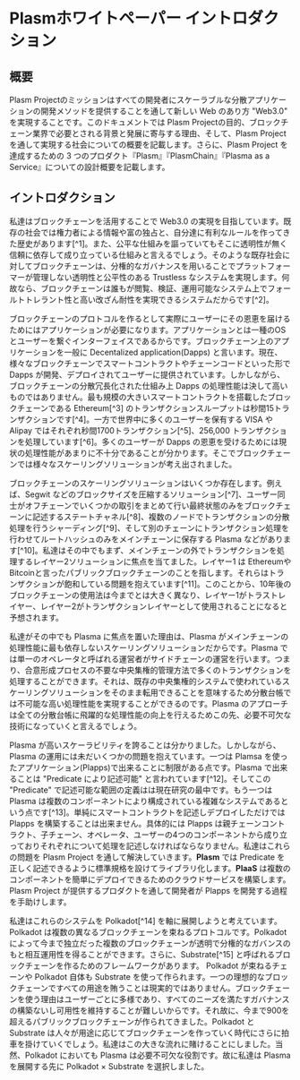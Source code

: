 # Plasmホワイトペーパー イントロダクション

## 概要

Plasm Projectのミッションはすべての開発者にスケーラブルな分散アプリケーションの開発メソッドを提供することを通して新しい Web のあり方 "Web3.0" を実現することです。このドキュメントでは Plasm Projectの目的、ブロックチェーン業界で必要とされる背景と発展に寄与する理由、そして、Plasm Projectを通して実現する社会についての概要を記載します。さらに、Plasm Project を達成するための 3 つのプロダクト『Plasm』『PlasmChain』『Plasma as a Service』についての設計概要を記載します。

## イントロダクション

私達はブロックチェーンを活用することで Web3.0 の実現を目指しています。既存の社会では権力者による情報や富の独占と、自分達に有利なルールを作ってきた歴史があります\[^1\]。また、公平な仕組みを謳っていてもそこに透明性が無く信頼に依存して成り立っている仕組みと言えるでしょう。そのような既存社会に対してブロックチェーンは、分権的なガバナンスを用いることでプラットフォーマーが管理しない透明性と公平性のある Trustless なシステムを実現します。何故なら、ブロックチェーンは誰もが閲覧、検証、運用可能なシステム上でフォールトトレラント性と高い改ざん耐性を実現できるシステムだからです\[^2\]。

ブロックチェーンのプロトコルを作るとして実際にユーザーにその恩恵を届けるためにはアプリケーションが必要になります。アプリケーションとは一種のOSとユーザーを繋ぐインターフェイスであるからです。ブロックチェーン上のアプリケーションを一般に Decentalized application\(Dapps\) と言います。現在、様々なブロックチェーンでスマートコントラクトやチェーンコードといった形で Dapps が開発、デプロイされてユーザーに提供されています。しかしながら、ブロックチェーンの分散冗長化された仕組み上 Dapps の処理性能は決して高いものではありません。最も規模の大きいスマートコントラクトを搭載したブロックチェーンである Ethereum\[^3\] のトランザクションスループットは秒間15トランザクションです\[^4\]。一方で世界中に多くのユーザーを保有する VISA や Alipay ではそれぞれ秒間1700トランザクション\[^5\]、256,000 トランザクションを処理しています\[^6\]。多くのユーザーが Dapps の恩恵を受けるためには現状の処理性能があまりに不十分であることが分かります。そこでブロックチェーンでは様々なスケーリングソリューションが考え出されました。

ブロックチェーンのスケーリングソリューションはいくつか存在します。例えば、Segwit などのブロックサイズを圧縮するソリューション\[^7\]、ユーザー同士がオフチェーンでいくつかの取引をまとめて行い最終状態のみをブロックチェーンに記述するステートチャネル\[^8\]、複数のノードでトランザクションの分散処理を行うシャーディング\[^9\]、そして別のチェーンにトランザクション処理を行わせてルートハッシュのみをメインチェーンに保存する Plasma などがあります\[^10\]。私達はその中でもまず、メインチェーンの外でトランザクションを処理するレイヤー2ソリューションに焦点を当てました。レイヤー1 は EthereumやBitcoinと言ったパブリックブロックチェーンのことを指します。それらはトランザクションが飽和している問題を抱えています\[^11\]。このことから、10年後のブロックチェーンの使用法は今までとは大きく異なり、レイヤー1がトラストレイヤー、レイヤー2がトランザクションレイヤーとして使用されることになると予想されます。

私達がその中でも Plasma に焦点を置いた理由は、Plasma がメインチェーンの処理性能に最も依存しないスケーリングソリューションだからです。Plasma では単一のオペレータと呼ばれる運営者がサイドチェーンの運営を行います。つまり、合意形成プロセスの不要な中央集権的管理方法で多くのトランザクションを処理することができます。それは、既存の中央集権的システムで使われているスケーリングソリューションをそのまま転用できることを意味するため分散台帳では不可能な高い処理性能を実現することができるのです。Plasma のアプローチは全ての分散台帳に飛躍的な処理性能の向上を行えるためこの先、必要不可欠な技術になっていくと言えるでしょう。

Plasma が高いスケーラビリティを誇ることは分かりました。しかしながら、Plasma の運用には未だいくつかの問題を抱えています。一つは Plamsa を使ったアプリケーション\(Plapps\)で出来ることに制限がある点です。Plasma で出来ることは "Predicate により記述可能" と言われています\[^12\]。そしてこの "Predicate" で記述可能な範囲の定義はは現在研究の最中です。もう一つは Plasma は複数のコンポーネントにより構成されている複雑なシステムであるという点です\[^13\]。単純にスマートコントラクトを記述しデプロイしただけでは Plapps を構築することは出来ません。具体的には Plapps は親チェーンコントラクト、子チェーン、オペレータ、ユーザーの4つのコンポーネントから成り立っておりそれぞれについて処理を記述しなければならなりません。私達はこれらの問題を Plasm Project を通して解決していきます。**Plasm** では Predicate を正しく記述できるように標準規格を設けてライブラリ化します。**PlaaS** は複数のコンポーネントを簡単にデプロイできるためのクラウドサービスを構築します。Plasm Project が提供するプロダクトを通して開発者が Plapps を開発する過程を手助けします。

私達はこれらのシステムを Polkadot\[^14\] を軸に展開しようと考えています。Polkadot は複数の異なるブロックチェーンを束ねるプロトコルです。Polkadot によって今まで独立だった複数のブロックチェーンが透明で分権的なガバンスのもと相互運用性を得ることができます。さらに、Substrate\[^15\] と呼ばれるブロックチェーンを作るためのフレームワークがあります。 Polkadot が束ねるチェーンや Polkadot 自体も Substrate を使って作られます。一つの理想的なブロックチェーンですべての用途を賄うことは現実的ではありません。ブロックチェーンを使う理由はユーザーごとに多様であり、すべてのニーズを満たすガバナンスの構築ないし可用性を維持することが難しいからです。それ故に、今まで900を超えるパブリックブロックチェーンが作られてきました。Polkadot と Substrate は人々が用途に応じてブロックチェーンを作っていく時代にさらに拍車を掛けていくでしょう。私達はこの大きな流れに賭けることにしました。当然、Polkadot においても Plasma は必要不可欠な役割です。故に私達は Plasma を展開する先に Polkadot × Substrate を選択しました。

